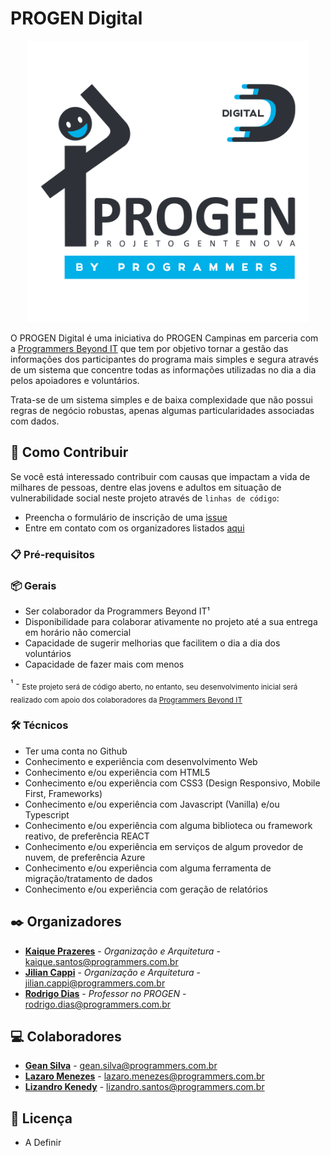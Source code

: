 # PROGEN Digital

<p align="center">
<img src="https://github.com/Progen84/progen-digital-docs/blob/main/progen-digtal.png" alt="PROGEN Digital" width="450">
</p>

O PROGEN Digital é uma iniciativa do PROGEN Campinas em parceria com a [Programmers Beyond IT](https://www.linkedin.com/company/programmersbeyondit/) que tem por objetivo tornar a gestão das informações dos participantes do programa mais simples e segura através de um sistema que concentre todas as informações utilizadas no dia a dia pelos apoiadores e voluntários.

Trata-se de um sistema simples e de baixa complexidade que não possui regras de negócio robustas, apenas algumas particularidades associadas com dados.

## 🚀 Como Contribuir

Se você está interessado contribuir com causas que impactam a vida de milhares de pessoas, dentre elas jovens e adultos em situação de vulnerabilidade social neste projeto através de `linhas de código`:

- Preencha o formulário de inscrição de uma [issue](https://github.com/Progen84/progen-digital-docs/issues/new/choose)
- Entre em contato com os organizadores listados [aqui](https://github.com/Progen84/progen-digital-docs/blob/main/README.md#%EF%B8%8F-organizadores)

### 📋 Pré-requisitos

### 📦 Gerais

- Ser colaborador da Programmers Beyond IT¹
- Disponibilidade para colaborar ativamente no projeto até a sua entrega em horário não comercial
- Capacidade de sugerir melhorias que facilitem o dia a dia dos voluntários
- Capacidade de fazer mais com menos

¹ - <sub>Este projeto será de código aberto, no entanto, seu desenvolvimento inicial será realizado com apoio dos colaboradores da [Programmers Beyond IT](https://www.linkedin.com/company/programmersbeyondit/)</sub>

### 🛠️ Técnicos

- Ter uma conta no Github
- Conhecimento e experiência com desenvolvimento Web
- Conhecimento e/ou experiência com HTML5
- Conhecimento e/ou experiência com CSS3 (Design Responsivo, Mobile First, Frameworks)
- Conhecimento e/ou experiência com Javascript (Vanilla) e/ou Typescript
- Conhecimento e/ou experiência com alguma biblioteca ou framework reativo, de preferência REACT
- Conhecimento e/ou experiência em serviços de algum provedor de nuvem, de preferência Azure
- Conhecimento e/ou experiência com alguma ferramenta de migração/tratamento de dados
- Conhecimento e/ou experiência com geração de relatórios

## ✒️ Organizadores

* **[Kaique Prazeres](https://www.linkedin.com/in/kaiqueprazeres)** - *Organização e Arquitetura* - kaique.santos@programmers.com.br
* **[Jilian Cappi](https://www.linkedin.com/in/jiliancappi)** - *Organização e Arquitetura* - jilian.cappi@programmers.com.br
* **[Rodrigo Dias](mailto:rodrigo.dias@programmers.com.br)** - *Professor no PROGEN* - rodrigo.dias@programmers.com.br

## 💻 Colaboradores

* **[Gean Silva](https://www.linkedin.com/in/geandeveloper)** - gean.silva@programmers.com.br
* **[Lazaro Menezes](https://www.linkedin.com/in/lazarodm)** - lazaro.menezes@programmers.com.br
* **[Lizandro Kenedy](https://www.linkedin.com/in/lizandrokenedy)** - lizandro.santos@programmers.com.br

## 📄 Licença

- A Definir
